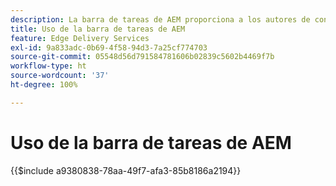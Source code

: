 ```yaml
---
description: La barra de tareas de AEM proporciona a los autores de contenido una barra de herramientas que ofrece opciones según el contexto para que puedan editar, previsualizar y publicar su contenido directamente desde las páginas de su sitio web.
title: Uso de la barra de tareas de AEM
feature: Edge Delivery Services
exl-id: 9a833adc-0b69-4f58-94d3-7a25cf774703
source-git-commit: 05548d56d791584781606b02839c5602b4469f7b
workflow-type: ht
source-wordcount: '37'
ht-degree: 100%

---
```


# Uso de la barra de tareas de AEM

{{$include a9380838-78aa-49f7-afa3-85b8186a2194}}
